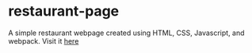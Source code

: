 # restaurant-page
A simple restaurant webpage created using HTML, CSS, Javascript, and webpack. Visit it [here](https://caleblyx.github.io/restaurant-page/dist/index.html)